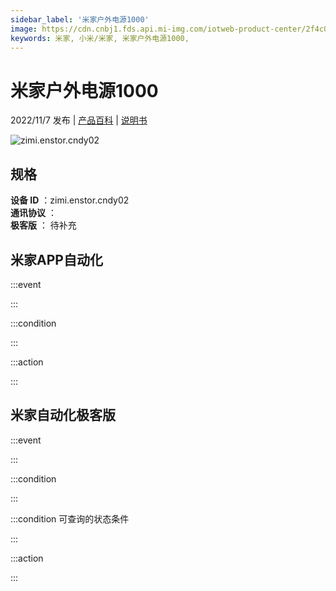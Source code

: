 ```yaml
---
sidebar_label: '米家户外电源1000'
image: https://cdn.cnbj1.fds.api.mi-img.com/iotweb-product-center/2f4c0aadb70bf429b119626511ca6554_1661936871449.png?GalaxyAccessKeyId=AKVGLQWBOVIRQ3XLEW&Expires=9223372036854775807&Signature=km6BAV5aSHIO4S5ZltLeyBxCIsU=
keywords: 米家, 小米/米家, 米家户外电源1000, 
---
```

# 米家户外电源1000

2022/11/7 发布 | [产品百科](https://home.mi.com/webapp/content/baike/product/index.html?model=zimi.enstor.cndy02/) | [说明书](https://home.mi.com/views/introduction.html?model=zimi.enstor.cndy02&region=cn)

![zimi.enstor.cndy02](https://cdn.cnbj1.fds.api.mi-img.com/iotweb-product-center/2f4c0aadb70bf429b119626511ca6554_1661936871449.png?GalaxyAccessKeyId=AKVGLQWBOVIRQ3XLEW&Expires=9223372036854775807&Signature=km6BAV5aSHIO4S5ZltLeyBxCIsU=)

## 规格  
> 
**设备 ID** ：zimi.enstor.cndy02  
**通讯协议** ：  
**极客版**  ： 待补充 


## 米家APP自动化  

:::event  

:::

:::condition  

:::

:::action   

:::

## 米家自动化极客版  

:::event  

:::

:::condition  

:::

:::condition 可查询的状态条件  

:::

:::action  

:::

        
